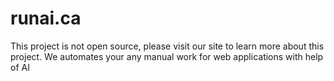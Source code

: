 # runai.ca
This project is not open source, please visit our site to learn more about this project.
We automates your any manual work for web applications with help of AI
